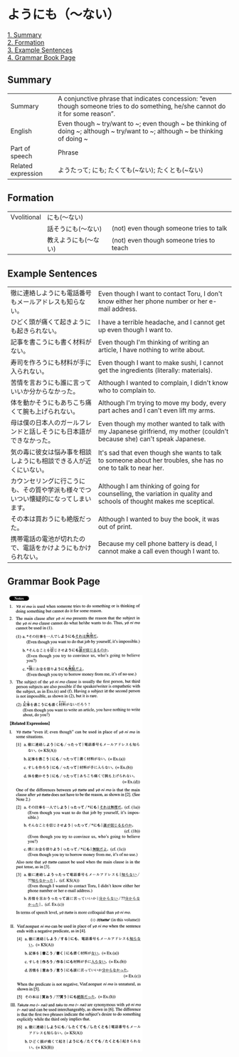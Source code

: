 # ようにも（～ない）

[1. Summary](#summary)<br>
[2. Formation](#formation)<br>
[3. Example Sentences](#example-sentences)<br>
[4. Grammar Book Page](#grammar-book-page)<br>


## Summary

<table><tr>   <td>Summary</td>   <td>A conjunctive phrase that indicates concession: “even though someone tries to do something, he/she cannot do it for some reason”.</td></tr><tr>   <td>English</td>   <td>Even though ~ try/want to ~; even though ~ be thinking of doing ~; although ~ try/want to ~; although ~ be thinking of doing ~</td></tr><tr>   <td>Part of speech</td>   <td>Phrase</td></tr><tr>   <td>Related expression</td>   <td>ようたって; にも; たくても(~ない); たくとも(~ない)</td></tr></table>

## Formation

<table class="table"><tbody><tr class="tr head"><td class="td"><span class="bold">Vvolitional</span></td><td class="td"><span class="concept">にも</span><span>(～</span><span class="concept">ない</span><span>)</span> </td><td class="td"></td></tr><tr class="tr"><td class="td"></td><td class="td"><span>話そう</span><span class="concept">にも</span><span>(～</span><span class="concept">ない</span><span>)</span> </td><td class="td"><span>(not) even though someone tries to talk</span></td></tr><tr class="tr"><td class="td"></td><td class="td"><span>教えよう</span><span class="concept">にも</span><span>(～</span><span class="concept">ない</span><span>)</span> </td><td class="td"><span>(not) even though someone tries to teach</span></td></tr></tbody></table>

## Example Sentences

<table><tr>   <td>徹に連絡しようにも電話番号もメールアドレスも知らない。</td>   <td>Even though I want to contact Toru, I don't know either her phone number or her e-mail address.</td></tr><tr>   <td>ひどく頭が痛くて起きようにも起きられない。</td>   <td>I have a terrible headache, and I cannot get up even though I want to.</td></tr><tr>   <td>記事を書こうにも書く材料がない。</td>   <td>Even though I'm thinking of writing an article, I have nothing to write about.</td></tr><tr>   <td>寿司を作ろうにも材料が手に入られない。</td>   <td>Even though I want to make sushi, I cannot get the ingredients (literally: materials).</td></tr><tr>   <td>苦情を言おうにも誰に言っていいか分からなかった。</td>   <td>Although I wanted to complain, I didn't know who to complain to.</td></tr><tr>   <td>体を動かそうにもあちこち痛くて腕も上げられない。</td>   <td>Although I'm trying to move my body, every part aches and I can't even lift my arms.</td></tr><tr>   <td>母は僕の日本人のガールフレンドと話しそうにも日本語ができなかった。</td>   <td>Even though my mother wanted to talk with my Japanese girlfriend, my mother (couldn't because she) can't speak Japanese.</td></tr><tr>   <td>気の毒に彼女は悩み事を相談しようにも相談できる人が近くにいない。</td>   <td>It's sad that even though she wants to talk to someone about her troubles, she has no one to talk to near her.</td></tr><tr>   <td>カウンセリングに行こうにも、その質や学派も様々でついつい懐疑的になってしまいます。</td>   <td>Although I am thinking of going for counselling, the variation in quality and schools of thought makes me sceptical.</td></tr><tr>   <td>その本は買おうにも絶版だった。</td>   <td>Although I wanted to buy the book, it was out of print.</td></tr><tr>   <td>携帯電話の電池が切れたので、電話をかけようにもかけられない。</td>   <td>Because my cell phone battery is dead, I cannot make a call even though I want to.</td></tr></table>

## Grammar Book Page

![](../img/Advancedようにも(～ない).png)

